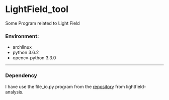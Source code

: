 <h1>LightField_tool</h1>
Some Program related to Light Field

<h3>Environment:</h3>

* archlinux
* python 3.6.2
* opencv-python 3.3.0

* * *

<h3>Dependency</h3>

I have use the file_io.py program from the [repository][1] from lightfield-analysis.

[1]: https://github.com/lightfield-analysis/python-tools
